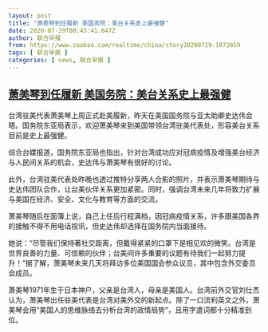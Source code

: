 ```yaml
---
layout: post
title: "萧美琴到任履新 美国务院：美台关系史上最强健"
date: 2020-07-29T00:45:41.647Z
author: 联合早报
from: https://www.zaobao.com/realtime/china/story20200729-1072859
tags: [ 联合早报 ]
categories: [ news, 联合早报 ]
---
```

<!--1596008940000-->
[萧美琴到任履新 美国务院：美台关系史上最强健](https://www.zaobao.com/realtime/china/story20200729-1072859)
------

<div>
<p>台湾驻美代表萧美琴上周正式赴美履新，昨天在美国国务院与亚太助卿史达伟会晤。国务院东亚局表示，欢迎萧美琴来到美国带领台湾驻美代表处，形容美台关系目前是史上最强健。</p><p>综合台媒报道，国务院东亚局也指出，针对台湾成功应对冠病疫情及增强美台经济与人民间关系的机会，史达伟与萧美琴有很好的讨论。</p><p>此外，台湾驻美代表处昨晚也透过推特分享两人合影的照片，并表示萧美琴期待与史达伟团队合作，让台美伙伴关系更加紧密。同时，强调台湾未来几年将致力扩展与美国在经济、安全、文化与教育等方面的交流。</p><section id="imu"><div id="dfp-ad-imu1-wrapper" class="dfp-tag-wrapper"><div id="dfp-ad-imu1" class="dfp-tag-wrapper"></div></div></section><p>萧美琴随后在面簿上说，自己上任后行程满档，因冠病疫情关系，许多跟美国各界的接触不得不用电话视讯，但史达伟却选择在国务院内当面接待。</p><p>她说：“尽管我们保持著社交距离，但戴得紧紧的口罩下是相见欢的微笑。台湾是世界良善的力量、可信赖的伙伴；台美间许多重要的议题有待我们一起努力提升！”据了解，萧美琴未来几天将拜访多位美国国会参众议员，其中包含外交委员会成员。</p><p>萧美琴1971年生于日本神户，父亲是台湾人，母亲是美国人。台湾前外交官刘仕杰认为，萧美琴出任驻美代表是台湾对美外交的新起点。除了一口流利英文之外，萧美琴会用“美国人的思维脉络去分析台湾的政情局势”，且用字遣词都十分精准到位。<br></p><div id="innity-in-post"></div><div id="dfp-ad-midarticlespecial-wrapper" class="dfp-tag-wrapper"><div id="dfp-ad-midarticlespecial" class="dfp-tag-wrapper"></div></div>
</div>
